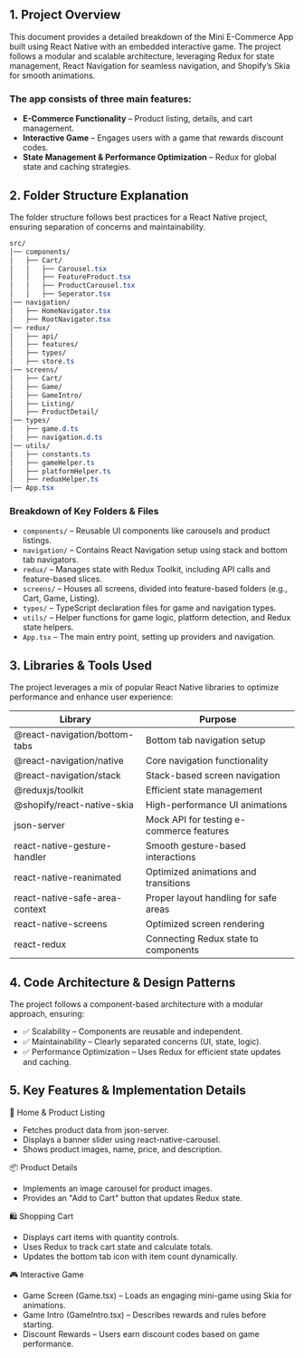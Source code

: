 ## 1. Project Overview
This document provides a detailed breakdown of the Mini E-Commerce App built using React Native with an embedded interactive game. The project follows a modular and scalable architecture, leveraging Redux for state management, React Navigation for seamless navigation, and Shopify’s Skia for smooth animations.

### The app consists of three main features:

- **E-Commerce Functionality** – Product listing, details, and cart management.
- **Interactive Game** – Engages users with a game that rewards discount codes.
- **State Management & Performance Optimization** – Redux for global state and caching strategies.

## 2. Folder Structure Explanation
The folder structure follows best practices for a React Native project, ensuring separation of concerns and maintainability.
```css
src/
│── components/
│   ├── Cart/
│   │   ├── Carousel.tsx
│   │   ├── FeatureProduct.tsx
│   │   ├── ProductCarousel.tsx
│   │   ├── Seperator.tsx
│── navigation/
│   ├── HomeNavigator.tsx
│   ├── RootNavigator.tsx
│── redux/
│   ├── api/
│   ├── features/
│   ├── types/
│   ├── store.ts
│── screens/
│   ├── Cart/
│   ├── Game/
│   ├── GameIntro/
│   ├── Listing/
│   ├── ProductDetail/
│── types/
│   ├── game.d.ts
│   ├── navigation.d.ts
│── utils/
│   ├── constants.ts
│   ├── gameHelper.ts
│   ├── platformHelper.ts
│   ├── reduxHelper.ts
│── App.tsx
```

### Breakdown of Key Folders & Files
- `components/` – Reusable UI components like carousels and product listings.
- `navigation/` – Contains React Navigation setup using stack and bottom tab navigators.
- `redux/` – Manages state with Redux Toolkit, including API calls and feature-based slices.
- `screens/` – Houses all screens, divided into feature-based folders (e.g., Cart, Game, Listing).
- `types/` – TypeScript declaration files for game and navigation types.
- `utils/` – Helper functions for game logic, platform detection, and Redux state helpers.
- `App.tsx` – The main entry point, setting up providers and navigation.

## 3. Libraries & Tools Used
The project leverages a mix of popular React Native libraries to optimize performance and enhance user experience:

| Library                         | Purpose                                   |
|---------------------------------|-------------------------------------------|
| @react-navigation/bottom-tabs   | Bottom tab navigation setup              |
| @react-navigation/native        | Core navigation functionality            |
| @react-navigation/stack         | Stack-based screen navigation            |
| @reduxjs/toolkit                | Efficient state management               |
| @shopify/react-native-skia      | High-performance UI animations           |
| json-server                     | Mock API for testing e-commerce features |
| react-native-gesture-handler    | Smooth gesture-based interactions        |
| react-native-reanimated         | Optimized animations and transitions     |
| react-native-safe-area-context  | Proper layout handling for safe areas    |
| react-native-screens            | Optimized screen rendering               |
| react-redux                     | Connecting Redux state to components     |


## 4. Code Architecture & Design Patterns
The project follows a component-based architecture with a modular approach, ensuring:
- ✅ Scalability – Components are reusable and independent.
- ✅ Maintainability – Clearly separated concerns (UI, state, logic).
- ✅ Performance Optimization – Uses Redux for efficient state updates and caching.

## 5. Key Features & Implementation Details
🛒 Home & Product Listing
- Fetches product data from json-server.
- Displays a banner slider using react-native-carousel.
- Shows product images, name, price, and description.

📦 Product Details
- Implements an image carousel for product images.
- Provides an "Add to Cart" button that updates Redux state.

🛍️ Shopping Cart
- Displays cart items with quantity controls.
- Uses Redux to track cart state and calculate totals.
- Updates the bottom tab icon with item count dynamically.

🎮 Interactive Game
- Game Screen (Game.tsx) – Loads an engaging mini-game using Skia for animations.
- Game Intro (GameIntro.tsx) – Describes rewards and rules before starting.
- Discount Rewards – Users earn discount codes based on game performance.